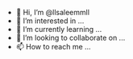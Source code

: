 - 👋 Hi, I’m @llsaleemmll
- 👀 I’m interested in ...
- 🌱 I’m currently learning ...
- 💞️ I’m looking to collaborate on ...
- 📫 How to reach me ...

<!---
llsaleemmll/llsaleemmll is a ✨ special ✨ repository because its `README.md` (this file) appears on your GitHub profile.
You can click the Preview link to take a look at your changes.
--->
